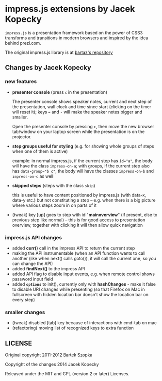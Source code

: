 impress.js extensions by Jacek Kopecky
============

`impress.js` is a presentation framework based on the power of CSS3 transforms and 
transitions in modern browsers and inspired by the idea behind prezi.com.

The original impress.js library is at [bartaz's repository](http://github.com/bartaz/impress.js)

Changes by Jacek Kopecky
------------

### new features

 - **presenter console** (press `c` in the presentation)

   The presenter console shows speaker notes, current and next step of the
   presentation, wall clock and time since start (clicking on the timer will
   reset it); keys `=` and `-` will make the speaker notes bigger and
   smaller.

   Open the presenter console by pressing `c`, then move the new browser
   tab/window on your laptop screen while the presentation is on the
   projector.

 - **step groups useful for styling** (e.g. for showing whole groups
   of steps when one of them is active)

   example: in normal impress.js, if the current step has `id="a"`, the body
   will have the class `impress-on-a`; with groups, if the current step
   also has `data-group="b c"`, the body will have the classes `impress-on-b`
   and `impress-on-c` as well

 - **skipped steps** (steps with the class `skip`)

   this is useful to have content positioned by impress.js (with data-x,
   data-y etc.) but not constituting a step – e.g. when there is a big
   picture where various steps zoom in on parts of it
 
 - (tweak) key [up] goes to step with id "**mainoverview**" (if present, else
   to previous step like normal) – this is for good access to presentation
   overview, together with clicking it will then allow quick navigation

### impress.js API changes

 - added **curr()** call in the impress API to return the current step
 - making the API instrumentable (when an API function
               wants to call another (like when next() calls goto()), it will
               call the current one; so you can change the API)
 - added **findNext()** to the impress API
 - added API flag to disable input events, e.g. when remote control shows
   password input field
 - added **`options`** to init(), currently only with **hashChanges** - 
   make it false to disable URI changes while presenting (so that Firefox on
   Mac in fullscreen with hidden location bar doesn't show the location bar
   on every step)

### smaller changes

 - (tweak) disabled [tab] key because of interactions with cmd-tab on mac
 - (refactoring) moving list of recognized keys to extra function


LICENSE
---------

Original copyright 2011-2012 Bartek Szopka

Copyright of the changes 2014 Jacek Kopecky

Released under the MIT and GPL (version 2 or later) Licenses.


